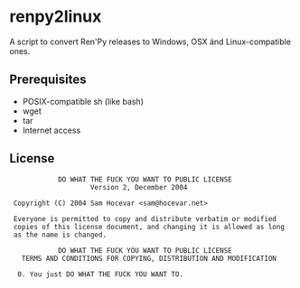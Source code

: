 renpy2linux
===========

A script to convert Ren'Py releases to Windows, OSX ánd Linux-compatible ones.

Prerequisites
-------------
* POSIX-compatible sh (like bash)
* wget
* tar
* Internet access

License
-------
```
            DO WHAT THE FUCK YOU WANT TO PUBLIC LICENSE
                    Version 2, December 2004

 Copyright (C) 2004 Sam Hocevar <sam@hocevar.net>

 Everyone is permitted to copy and distribute verbatim or modified
 copies of this license document, and changing it is allowed as long
 as the name is changed.

            DO WHAT THE FUCK YOU WANT TO PUBLIC LICENSE
   TERMS AND CONDITIONS FOR COPYING, DISTRIBUTION AND MODIFICATION

  0. You just DO WHAT THE FUCK YOU WANT TO.
```
